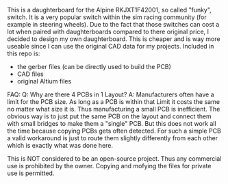 This is a daughterboard for the Alpine RKJXT1F42001, so called "funky", switch. It is a very popular switch within the sim racing community (for example in steering wheels). Due to the fact that those switches can cost a lot when paired with daughterboards compared to there original price, I decided to design my own daughterboard. This is cheaper and is way more useable since I can use the original CAD data for my projects. Included in this repo is:
* the gerber files (can be directly used to build the PCB)
* CAD files
* original Altium files

FAQ:
Q: Why are there 4 PCBs in 1 Layout?
A: Manufacturers often have a limit for the PCB size. As long as a PCB is within that Limit it costs the same no matter what size it is. Thus manufacturing a small PCB is inefficient. The obvious way is to just put the same PCB on the layout and connect them with small bridges to make them a "single" PCB. But this does not work all the time because copying PCBs gets often detected. For such a simple PCB a valid workaround is just to route them slightly differently from each other which is exactly what was done here.

This is NOT considered to be an open-source project. Thus any commercial use is prohibited by the owner. Copying and mofying the files for private use is permitted.
